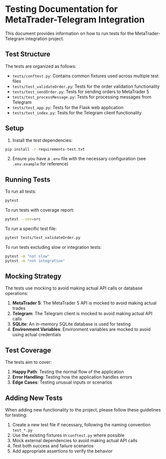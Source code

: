 # Testing Documentation for MetaTrader-Telegram Integration

This document provides information on how to run tests for the MetaTrader-Telegram integration project.

## Test Structure

The tests are organized as follows:

- `tests/conftest.py`: Contains common fixtures used across multiple test files
- `tests/test_validateOrder.py`: Tests for the order validation functionality
- `tests/test_sendOrder.py`: Tests for sending orders to MetaTrader 5
- `tests/test_processMessage.py`: Tests for processing messages from Telegram
- `tests/test_app.py`: Tests for the Flask web application
- `tests/test_index.py`: Tests for the Telegram client functionality

## Setup

1. Install the test dependencies:

```bash
pip install -r requirements-test.txt
```

2. Ensure you have a `.env` file with the necessary configuration (see `.env.example` for reference)

## Running Tests

To run all tests:

```bash
pytest
```

To run tests with coverage report:

```bash
pytest --cov=src
```

To run a specific test file:

```bash
pytest tests/test_validateOrder.py
```

To run tests excluding slow or integration tests:

```bash
pytest -m "not slow"
pytest -m "not integration"
```

## Mocking Strategy

The tests use mocking to avoid making actual API calls or database operations:

1. **MetaTrader 5**: The MetaTrader 5 API is mocked to avoid making actual trades
2. **Telegram**: The Telegram client is mocked to avoid making actual API calls
3. **SQLite**: An in-memory SQLite database is used for testing
4. **Environment Variables**: Environment variables are mocked to avoid using actual credentials

## Test Coverage

The tests aim to cover:

1. **Happy Path**: Testing the normal flow of the application
2. **Error Handling**: Testing how the application handles errors
3. **Edge Cases**: Testing unusual inputs or scenarios

## Adding New Tests

When adding new functionality to the project, please follow these guidelines for testing:

1. Create a new test file if necessary, following the naming convention `test_*.py`
2. Use the existing fixtures in `conftest.py` where possible
3. Mock external dependencies to avoid making actual API calls
4. Test both success and failure scenarios
5. Add appropriate assertions to verify the behavior
